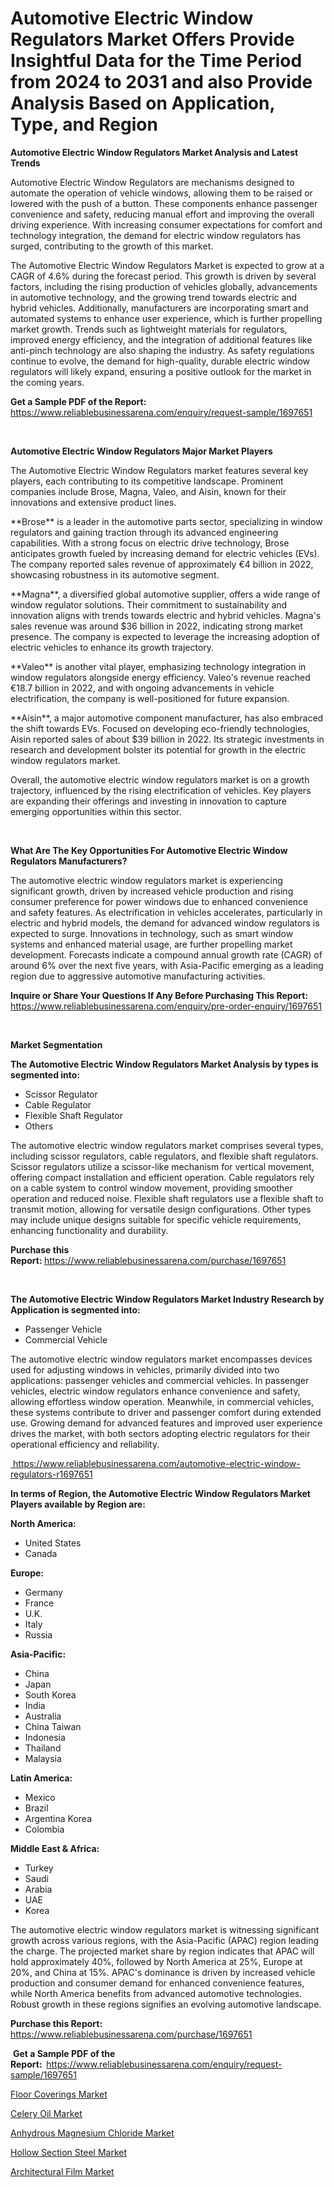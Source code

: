 <p><h1>Automotive Electric Window Regulators Market Offers Provide Insightful Data for the Time Period from 2024 to 2031 and also Provide Analysis Based on Application, Type, and Region</h1></p><p><strong>Automotive Electric Window Regulators Market Analysis and Latest Trends</strong></p>
<p><p>Automotive Electric Window Regulators are mechanisms designed to automate the operation of vehicle windows, allowing them to be raised or lowered with the push of a button. These components enhance passenger convenience and safety, reducing manual effort and improving the overall driving experience. With increasing consumer expectations for comfort and technology integration, the demand for electric window regulators has surged, contributing to the growth of this market.</p><p>The Automotive Electric Window Regulators Market is expected to grow at a CAGR of 4.6% during the forecast period. This growth is driven by several factors, including the rising production of vehicles globally, advancements in automotive technology, and the growing trend towards electric and hybrid vehicles. Additionally, manufacturers are incorporating smart and automated systems to enhance user experience, which is further propelling market growth. Trends such as lightweight materials for regulators, improved energy efficiency, and the integration of additional features like anti-pinch technology are also shaping the industry. As safety regulations continue to evolve, the demand for high-quality, durable electric window regulators will likely expand, ensuring a positive outlook for the market in the coming years.</p></p>
<p><strong>Get a Sample PDF of the Report:&nbsp;</strong> <a href="https://www.reliablebusinessarena.com/enquiry/request-sample/1697651?utm_campaign=1278&utm_medium=2&utm_source=Github&utm_content=ia&utm_term=03102024&utm_id=automotive-electric-window-regulators">https://www.reliablebusinessarena.com/enquiry/request-sample/1697651</a></p>
<p>&nbsp;</p>
<p><strong>Automotive Electric Window Regulators Major Market Players</strong></p>
<p><p>The Automotive Electric Window Regulators market features several key players, each contributing to its competitive landscape. Prominent companies include Brose, Magna, Valeo, and Aisin, known for their innovations and extensive product lines.</p><p>**Brose** is a leader in the automotive parts sector, specializing in window regulators and gaining traction through its advanced engineering capabilities. With a strong focus on electric drive technology, Brose anticipates growth fueled by increasing demand for electric vehicles (EVs). The company reported sales revenue of approximately €4 billion in 2022, showcasing robustness in its automotive segment.</p><p>**Magna**, a diversified global automotive supplier, offers a wide range of window regulator solutions. Their commitment to sustainability and innovation aligns with trends towards electric and hybrid vehicles. Magna's sales revenue was around $36 billion in 2022, indicating strong market presence. The company is expected to leverage the increasing adoption of electric vehicles to enhance its growth trajectory.</p><p>**Valeo** is another vital player, emphasizing technology integration in window regulators alongside energy efficiency. Valeo's revenue reached €18.7 billion in 2022, and with ongoing advancements in vehicle electrification, the company is well-positioned for future expansion.</p><p>**Aisin**, a major automotive component manufacturer, has also embraced the shift towards EVs. Focused on developing eco-friendly technologies, Aisin reported sales of about $39 billion in 2022. Its strategic investments in research and development bolster its potential for growth in the electric window regulators market.</p><p>Overall, the automotive electric window regulators market is on a growth trajectory, influenced by the rising electrification of vehicles. Key players are expanding their offerings and investing in innovation to capture emerging opportunities within this sector.</p></p>
<p>&nbsp;</p>
<p><strong>What Are The Key Opportunities For Automotive Electric Window Regulators Manufacturers?</strong></p>
<p><p>The automotive electric window regulators market is experiencing significant growth, driven by increased vehicle production and rising consumer preference for power windows due to enhanced convenience and safety features. As electrification in vehicles accelerates, particularly in electric and hybrid models, the demand for advanced window regulators is expected to surge. Innovations in technology, such as smart window systems and enhanced material usage, are further propelling market development. Forecasts indicate a compound annual growth rate (CAGR) of around 6% over the next five years, with Asia-Pacific emerging as a leading region due to aggressive automotive manufacturing activities.</p></p>
<p><strong>Inquire or Share Your Questions If Any Before Purchasing This Report:</strong> <a href="https://www.reliablebusinessarena.com/enquiry/pre-order-enquiry/1697651?utm_campaign=1278&utm_medium=2&utm_source=Github&utm_content=ia&utm_term=03102024&utm_id=automotive-electric-window-regulators">https://www.reliablebusinessarena.com/enquiry/pre-order-enquiry/1697651</a></p>
<p>&nbsp;</p>
<p><strong>Market Segmentation</strong></p>
<p><strong>The Automotive Electric Window Regulators Market Analysis by types is segmented into:</strong></p>
<p><ul><li>Scissor Regulator</li><li>Cable Regulator</li><li>Flexible Shaft Regulator</li><li>Others</li></ul></p>
<p><p>The automotive electric window regulators market comprises several types, including scissor regulators, cable regulators, and flexible shaft regulators. Scissor regulators utilize a scissor-like mechanism for vertical movement, offering compact installation and efficient operation. Cable regulators rely on a cable system to control window movement, providing smoother operation and reduced noise. Flexible shaft regulators use a flexible shaft to transmit motion, allowing for versatile design configurations. Other types may include unique designs suitable for specific vehicle requirements, enhancing functionality and durability.</p></p>
<p><strong>Purchase this Report:&nbsp;</strong><a href="https://www.reliablebusinessarena.com/purchase/1697651?utm_campaign=1278&utm_medium=2&utm_source=Github&utm_content=ia&utm_term=03102024&utm_id=automotive-electric-window-regulators">https://www.reliablebusinessarena.com/purchase/1697651</a></p>
<p>&nbsp;</p>
<p><strong>The Automotive Electric Window Regulators Market Industry Research by Application is segmented into:</strong></p>
<p><ul><li>Passenger Vehicle</li><li>Commercial Vehicle</li></ul></p>
<p><p>The automotive electric window regulators market encompasses devices used for adjusting windows in vehicles, primarily divided into two applications: passenger vehicles and commercial vehicles. In passenger vehicles, electric window regulators enhance convenience and safety, allowing effortless window operation. Meanwhile, in commercial vehicles, these systems contribute to driver and passenger comfort during extended use. Growing demand for advanced features and improved user experience drives the market, with both sectors adopting electric regulators for their operational efficiency and reliability.</p></p>
<p><a href="https://www.reliablebusinessarena.com/automotive-electric-window-regulators-r1697651?utm_campaign=1278&utm_medium=2&utm_source=Github&utm_content=ia&utm_term=03102024&utm_id=automotive-electric-window-regulators">&nbsp;https://www.reliablebusinessarena.com/automotive-electric-window-regulators-r1697651</a></p>
<p><strong>In terms of Region, the Automotive Electric Window Regulators Market Players available by Region are:</strong></p>
<p>
    <p> <strong> North America: </strong>
        <ul>
            <li>United States</li>
            <li>Canada</li>
        </ul>
        </p> 
    <p> <strong> Europe: </strong>
        <ul>
            <li>Germany</li>
            <li>France</li>
            <li>U.K.</li>
            <li>Italy</li>
            <li>Russia</li>
        </ul>
        </p> 
    <p> <strong> Asia-Pacific: </strong>
        <ul>
            <li>China</li>
            <li>Japan</li>
            <li>South Korea</li>
            <li>India</li>
            <li>Australia</li>
            <li>China Taiwan</li>
            <li>Indonesia</li>
            <li>Thailand</li>
            <li>Malaysia</li>
        </ul>
        </p> 
    <p> <strong> Latin America: </strong>
        <ul>
            <li>Mexico</li>
            <li>Brazil</li>
            <li>Argentina Korea</li>
            <li>Colombia</li>
        </ul>
        </p> 
    <p> <strong> Middle East & Africa: </strong>
        <ul>
            <li>Turkey</li>
            <li>Saudi</li>
            <li>Arabia</li>
            <li>UAE</li>
            <li>Korea</li>
        </ul>
    </p>
    </p>
<p><p>The automotive electric window regulators market is witnessing significant growth across various regions, with the Asia-Pacific (APAC) region leading the charge. The projected market share by region indicates that APAC will hold approximately 40%, followed by North America at 25%, Europe at 20%, and China at 15%. APAC's dominance is driven by increased vehicle production and consumer demand for enhanced convenience features, while North America benefits from advanced automotive technologies. Robust growth in these regions signifies an evolving automotive landscape.</p></p>
<p><strong>Purchase this Report: </strong><a href="https://www.reliablebusinessarena.com/purchase/1697651?utm_campaign=1278&utm_medium=2&utm_source=Github&utm_content=ia&utm_term=03102024&utm_id=automotive-electric-window-regulators">https://www.reliablebusinessarena.com/purchase/1697651</a></p>
<p>&nbsp;<strong>Get a Sample PDF of the Report:&nbsp;&nbsp;</strong><a href="https://www.reliablebusinessarena.com/enquiry/request-sample/1697651?utm_campaign=1278&utm_medium=2&utm_source=Github&utm_content=ia&utm_term=03102024&utm_id=automotive-electric-window-regulators">https://www.reliablebusinessarena.com/enquiry/request-sample/1697651</a></p>
<p><strong></strong></p>
<p><p><a href="https://www.linkedin.com/pulse/floor-coverings-market-global-insights-sales-trends-2024-vjmie?utm_campaign=1278&utm_medium=2&utm_source=Github&utm_content=ia&utm_term=03102024&utm_id=automotive-electric-window-regulators">Floor Coverings Market</a></p><p><a href="https://www.linkedin.com/pulse/global-celery-oil-market-opportunities-challenges2024-2031-odr7e?utm_campaign=1278&utm_medium=2&utm_source=Github&utm_content=ia&utm_term=03102024&utm_id=automotive-electric-window-regulators">Celery Oil Market</a></p><p><a href="https://www.linkedin.com/pulse/anhydrous-magnesium-chloride-market-overview-forecast-2024-dgnve?utm_campaign=1278&utm_medium=2&utm_source=Github&utm_content=ia&utm_term=03102024&utm_id=automotive-electric-window-regulators">Anhydrous Magnesium Chloride Market</a></p><p><a href="https://www.linkedin.com/pulse/hollow-section-steel-market-size-share-trends-analysis-gv3te?utm_campaign=1278&utm_medium=2&utm_source=Github&utm_content=ia&utm_term=03102024&utm_id=automotive-electric-window-regulators">Hollow Section Steel Market</a></p><p><a href="https://www.linkedin.com/pulse/architectural-film-market-global-share-ranking-overall-xdbce?utm_campaign=1278&utm_medium=2&utm_source=Github&utm_content=ia&utm_term=03102024&utm_id=automotive-electric-window-regulators">Architectural Film Market</a></p></p>